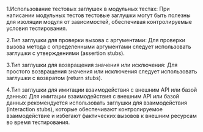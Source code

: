 1.Использование тестовых заглушек в модульных тестах:
При написании модульных тестов тестовые заглушки могут быть полезны для изоляции модуля от зависимостей, обеспечивая контролируемые условия тестирования.

2.Тип заглушки для проверки вызова с аргументами:
Для проверки вызова метода с определенными аргументами следует использовать заглушки с утверждениями (assertion stubs).

3.Тип заглушки для возвращения значения или исключения:
Для простого возвращения значения или исключения следует использовать заглушки с возвратом (return stubs).

4.Тип заглушки для имитации взаимодействия с внешним API или базой данных:
Для имитации взаимодействия с внешним API или базой данных рекомендуется использовать заглушки для взаимодействия (interaction stubs), которые обеспечивают контролируемое взаимодействие и избегают фактических вызовов к внешним ресурсам во время тестирования.